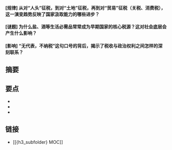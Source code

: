 #### [规律] 从对“人头”征税，到对“土地”征税，再到对“贸易”征税（关税、消费税），这一演变趋势反映了国家汲取能力的哪些进步？


#### [谜题] 为什么盐、酒等生活必需品常常成为早期国家的核心税源？这对社会底层会产生什么影响？


#### [影响] “无代表，不纳税”这句口号的背后，揭示了税收与政治权利之间怎样的深刻联系？


## 摘要


## 要点

- 
- 
- 

## 链接

- [[{h3_subfolder} MOC]]
